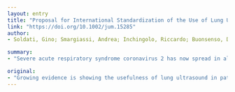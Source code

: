 ```yaml
---
layout: entry
title: "Proposal for International Standardization of the Use of Lung Ultrasound for Patients With COVID-19: A Simple, Quantitative, Reproducible Method"
link: "https://doi.org/10.1002/jum.15285"
author:
- Soldati, Gino; Smargiassi, Andrea; Inchingolo, Riccardo; Buonsenso, Danilo; Perrone, Tiziano; Briganti, Domenica Federica; Perlini, Stefano; Torri, Elena; Mariani, Alberto; Mossolani, Elisa Eleonora; Tursi, Francesco; Mento, Federico; Demi, Libertario

summary:
- "Severe acute respiratory syndrome coronavirus 2 has now spread in almost every country in the world. We propose a standardized approach to optimize the use of lung ultrasound in patients with COVID-19. The study focuses on equipment, procedure, classification, and data sharing. Severse acute respiration syndrome has spread in nearly every country. It is the first time that lung ultrasound has been shown to be useful. Study aims to optimize use of ultrasound in patient with new disease."

original:
- "Growing evidence is showing the usefulness of lung ultrasound in patients with the 2019 new coronavirus disease (COVID-19). Severe acute respiratory syndrome coronavirus 2 has now spread in almost every country in the world. In this study, we share our experience and propose a standardized approach to optimize the use of lung ultrasound in patients with COVID-19. We focus on equipment, procedure, classification, and data sharing."
---
```


